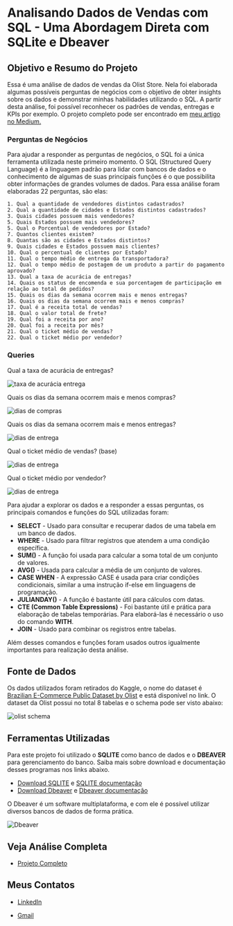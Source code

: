 # Analisando Dados de Vendas com SQL - Uma Abordagem Direta com SQLite e Dbeaver  
## Objetivo e Resumo do Projeto
Essa é uma análise de dados de vendas da Olist Store. Nela foi elaborada algumas possíveis perguntas de negócios com o objetivo de obter insights sobre os dados e demonstrar minhas habilidades utilizando o SQL. A partir desta análise, foi possível reconhecer os padrões de vendas, entregas e KPIs por exemplo. O projeto completo pode ser encontrado em [meu artigo no Medium.](https://medium.com/@gleicearaujo638/analisando-dados-de-vendas-15d780d10be5) 

### Perguntas de Negócios 
Para ajudar a responder as perguntas de negócios, o SQL foi a única ferramenta utilizada neste primeiro momento. O SQL (Structured Query Language) é a linguagem padrão para lidar com bancos de dados e o conhecimento de algumas de suas principais funções é o que possibilita obter informações de grandes volumes de dados. Para essa análise foram elaboradas 22 perguntas, são elas:   


    1. Qual a quantidade de vendedores distintos cadastrados?
    2. Qual a quantidade de cidades e Estados distintos cadastrados?
    3. Quais cidades possuem mais vendedores?
    5. Quais Estados possuem mais vendedores?
    5. Qual o Porcentual de vendedores por Estado?
    7. Quantos clientes existem?
    8. Quantas são as cidades e Estados distintos?
    9. Quais cidades e Estados possuem mais clientes?
    10. Qual o percentual de clientes por Estado? 
    11. Qual o tempo médio de entrega da transportadora?
    12. Qual o tempo médio de postagem de um produto a partir do pagamento aprovado?
    13. Qual a taxa de acurácia de entregas? 
    14. Quais os status de encomenda e sua porcentagem de participação em relação ao total de pedidos?
    15. Quais os dias da semana ocorrem mais e menos entregas?
    16. Quais os dias da semana ocorrem mais e menos compras? 
    17. Qual é a receita total de vendas?
    18. Qual o valor total de frete?
    19. Qual foi a receita por ano?
    20. Qual foi a receita por mês?
    21. Qual o ticket médio de vendas?
    22. Qual o ticket médio por vendedor?  


### Queries

Qual a taxa de acurácia de entregas?  

  ![taxa de acurácia entrega](imagens/acuracia_entrega.png)   

Quais os dias da semana ocorrem mais e menos compras?  

![dias de compras](imagens/dias_de_compras.png) 

Quais os dias da semana ocorrem mais e menos entregas?  

![dias de entrega](imagens/dias_entregas.png) 

Qual o ticket médio de vendas? (base)

![dias de entrega](imagens/ticket_medio_vendas.png)  

Qual o ticket médio por vendedor?

![dias de entrega](imagens/ticket_médio_vendedor.png) 

  Para ajudar a explorar os dados e a responder a essas perguntas, os principais comandos e funções do SQL utilizadas foram: 

+ **SELECT** - Usado para consultar e recuperar dados de uma tabela em um banco de dados.
+ **WHERE** - Usado para filtrar registros que atendem a uma condição específica.
+ **SUM()** - A função foi usada para calcular a soma total de um conjunto de valores.
+ **AVG()** - Usada para calcular a média de um conjunto de valores.
+ **CASE WHEN** - A expressão CASE é usada para criar condições condicionais, similar a uma instrução if-else em linguagens de programação.
+ **JULIANDAY()** - A função é bastante útil para cálculos com datas.
+ **CTE (Common Table Expressions)** - Foi bastante útil e prática para elaboração de tabelas temporárias. Para elaborá-las é necessário o uso do comando **WITH**.
+ **JOIN** - Usado para combinar os registros entre tabelas.

Além desses comandos e funções foram usados outros igualmente importantes para realização desta análise. 

## Fonte de Dados 
Os dados utilizados foram retirados do Kaggle, o nome do dataset é [Brazilian E-Commerce Public Dataset by Olist](https://www.kaggle.com/datasets/olistbr/brazilian-ecommerce) e está disponível no link. 
O dataset da Olist possui no total 8 tabelas e o schema pode ser visto abaixo:   

![olist schema](imagens/olist_schema.png) 


## Ferramentas Utilizadas
Para este projeto foi utilizado o **SQLITE** como banco de dados e o **DBEAVER** para gerenciamento do banco. Saiba mais sobre download e documentação desses programas nos links abaixo. 
* [Download SQLITE](https://www.sqlite.org/) e [SQLITE documentação](https://www.sqlite.org/docs.html)
* [Download Dbeaver](https://dbeaver.io/download/) e [Dbeaver documentação](https://dbeaver.com/docs/dbeaver/)

O Dbeaver é um software multiplataforma, e com ele é possível utilizar diversos bancos de dados de forma prática.   

![Dbeaver](imagens/Animação_dbeaver.gif)   

## Veja Análise Completa 

 + [Projeto Completo](https://medium.com/@gleicearaujo638/analisando-dados-de-vendas-15d780d10be5) 

## Meus Contatos

 + [LinkedIn](https://www.linkedin.com/in/gleicearaujo/) 
  
 + [Gmail](gleicearaujo638@gmail.com) 
 

  

